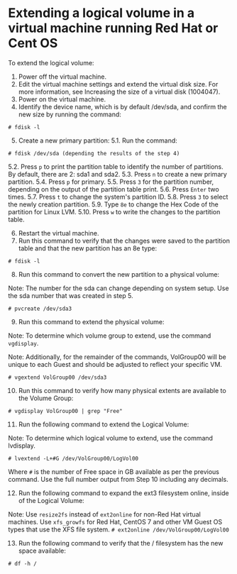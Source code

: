 # Extending a logical volume in a virtual machine running Red Hat or Cent OS

To extend the logical volume:
 
1. Power off the virtual machine.
2. Edit the virtual machine settings and extend the virtual disk size. For more information, see Increasing the size of a virtual disk (1004047).
3. Power on the virtual machine.
4. Identify the device name, which is by default /dev/sda, and confirm the new size by running the command:

`# fdisk -l`
 
5. Create a new primary partition:
  5.1. Run the command:

  `# fdisk /dev/sda (depending the results of the step 4)`
    
  5.2. Press `p` to print the partition table to identify the number of partitions. By default, there are 2: sda1 and sda2.
  5.3. Press `n` to create a new primary partition.
  5.4. Press `p` for primary.
  5.5. Press `3` for the partition number, depending on the output of the partition table print.
  5.6. Press `Enter` two times.
  5.7. Press `t` to change the system's partition ID.
  5.8. Press `3` to select the newly creation partition.
  5.9. Type `8e` to change the Hex Code of the partition for Linux LVM.
  5.10. Press `w` to write the changes to the partition table.
 
6. Restart the virtual machine.
7. Run this command to verify that the changes were saved to the partition table and that the new partition has an 8e type:

`# fdisk -l`
 
8. Run this command to convert the new partition to a physical volume:

Note: The number for the sda can change depending on system setup. Use the sda number that was created in step 5.

`# pvcreate /dev/sda3`
 
9. Run this command to extend the physical volume:

Note: To determine which volume group to extend, use the command `vgdisplay`.

Note: Additionally, for the remainder of the commands, VolGroup00 will be unique to each Guest and should be adjusted to reflect your specific VM.

`# vgextend VolGroup00 /dev/sda3`
 
10. Run this command to verify how many physical extents are available to the Volume Group:

`# vgdisplay VolGroup00 | grep "Free"`
 
11. Run the following command to extend the Logical Volume:

Note: To determine which logical volume to extend, use the command lvdisplay.

`# lvextend -L+#G /dev/VolGroup00/LogVol00`

Where `#` is the number of Free space in GB available as per the previous command. Use the full number output from Step 10 including any decimals.
 
12. Run the following command to expand the ext3 filesystem online, inside of the Logical Volume:

Note:
Use `resize2fs` instead of `ext2online` for non-Red Hat virtual machines.
Use `xfs_growfs` for Red Hat, CentOS 7 and other VM Guest OS types that use the XFS file system.
`# ext2online /dev/VolGroup00/LogVol00`
 
13. Run the following command to verify that the / filesystem has the new space available:

`# df -h /`
